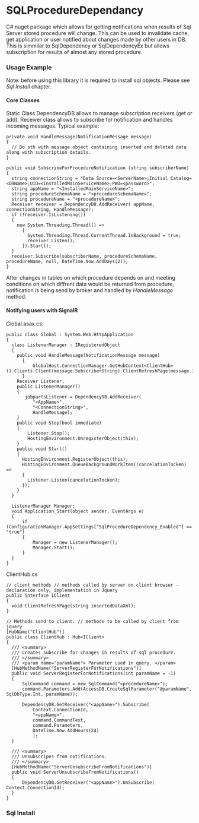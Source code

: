 # SQLProcedureDependancy
C# nuget package which allows for getting notifications when results of Sql Server stored procedure will change. This can be used to invalidate cache, get application or user notified about changes made by other users in DB. This is simmilar to SqlDependency or SqlDependencyEx but allows subscription for results of almost any stored procedure.

### Usage Example
Note: before using this library it is required to install sql objects. Please see *Sql Install* chapter.
#### Core Classes
Static Class DependencyDB allows to manage subscription receivers (get or add). Receiver class allows to subscribe for notification and handles incoming messages. Typical example:
```
private void HandleMessage(NotificationMessage message)
{
  // Do sth with message object containing inserted and deleted data along with subscription details.
}

public void SubscribeForProcedureNotification (string subscriberName)
{
  string connectionString = "Data Source=<ServerName>;Initial Catalog=<DBName>;UID=<InstalledMainServiceName>;PWD=<password>";
  string appName = "<InstalledMainServiceName>";
  string procedureSchemaName = "<procedureSchemaName>";
  string procedureName = "<procedureName>";
  Receiver receiver = DependencyDB.AddReceiver( appName, connectionString, HandleMessage);
  if (!receiver.IsListening())
  {
    new System.Threading.Thread(() =>
      {
        System.Threading.Thread.CurrentThread.IsBackground = true;
        receiver.Listen();
      }).Start();
  }
  receiver.Subscribe(subscriberName, procedureSchemaName, procedureName, null, DateTime.Now.AddDays(2));
}
```
After changes in tables on which procedure depends on and meeting conditions on which diffrent data would be returned from procedure, notification is being send by broker and handled by *HandleMessage* method.

#### Notifying users with SignalR
Global.asax.cs:
```
public class Global : System.Web.HttpApplication
{
  class ListenerManager : IRegisteredObject
  {
    public void HandleMessage(NotificationMessage message)
      {
          GlobalHost.ConnectionManager.GetHubContext<ClientHub>().Clients.Client(message.SubscriberString).ClientRefreshPage(message.Inserted.ToString());
      }
    Receiver Listener;
    public ListenerManager()
    {
       jobpartsListener = DependencyDB.AddReceiver(
          "<AppName>",
          "<ConnectionString>",
          HandleMessage);
    }
    public void Stop(bool immediate)
    {
        Listener.Stop();
        HostingEnvironment.UnregisterObject(this);
    }
    public void Start()
    {
      HostingEnvironment.RegisterObject(this);
      HostingEnvironment.QueueBackgroundWorkItem((cancelationTocken) =>
      {
        Listener.Listen(cancelationTocken);
      });
    }
  }

  ListenerManager Manager;
  void Application_Start(object sender, EventArgs e)
  {
      if (ConfigurationManager.AppSettings["SqlProcedureDependency_Enabled"] == "true")
      {
          Manager = new ListenerManager();
          Manager.Start();
      }
  }
}
```
ClientHub.cs
```
// client methods // methods called by server on client browser - declaration only, implementation in Jquery
public interface IClient
{
  void ClientRefreshPage(string insertedDataXml);
}

// Methods send to client. // methods to be called by client from jquery
[HubName("ClientHub")]
public class ClientHub : Hub<IClient>
{
  /// <summary>
  /// Creates subscribe for changes in results of sql procedure.
  /// </summary>
  /// <param name="paramName"> Parameter used in query. </param>
  [HubMethodName("ServerRegisterForNotifications")]
  public void ServerRegisterForNotifications(int paramName = -1)
  {
      SqlCommand command = new SqlCommand("<procedureName>");
      command.Parameters.Add(AccessDB.CreateSqlParameter("@paramName", SqlDbType.Int, paramName));

      DependencyDB.GetReceiver("<appName>").Subscribe(
          Context.ConnectionId,
          "<appName>",
          command.CommandText,
          command.Parameters,
          DateTime.Now.AddHours(24)
          );
  }

  /// <summary>
  /// Unsubscripes from notifications.
  /// </summary>
  [HubMethodName("ServerUnsubscribeFromNotifications")]
  public void ServerUnsubscribeFromNotifications()
  {
      DependencyDB.GetReceiver("<appName>").UnSubscribe( Context.ConnectionId);
  }
}
```

### Sql Install
